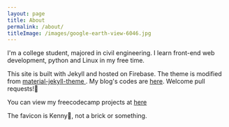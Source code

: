 ```yaml
---
layout: page
title: About
permalink: /about/
titleImage: /images/google-earth-view-6046.jpg
---
```

I'm a college student, majored in civil engineering.
I learn front-end web development, python and Linux in my free time.

This site is built with Jekyll and hosted on Firebase. The theme is modified from [material-jekyll-theme
](https://github.com/alexcarpenter/material-jekyll-theme). My blog's codes are [here](https://github.com/xxyzz/myblog). Welcome pull requests!🙂

You can view my freecodecamp projects at [here](https://xxyzz.github.io)

The favicon is Kenny🌚, not a brick or something.
